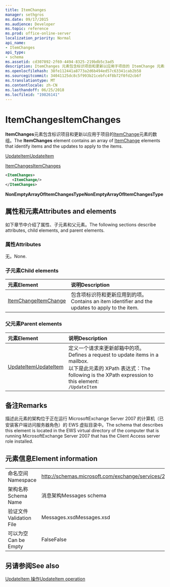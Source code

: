 ```yaml
---
title: ItemChanges
manager: sethgros
ms.date: 09/17/2015
ms.audience: Developer
ms.topic: reference
ms.prod: office-online-server
localization_priority: Normal
api_name:
- ItemChanges
api_type:
- schema
ms.assetid: cd307892-2f69-4494-8325-219bdb5c3ad5
description: ItemChanges 元素包含标识项目和更新以应用于项目的 ItemChange 元素的数组。
ms.openlocfilehash: 38fe112441a8773a2d6b494ed57c63341cab2b58
ms.sourcegitcommit: 34041125dc8c5f993b21cebfc4f8b72f0fd2cb6f
ms.translationtype: MT
ms.contentlocale: zh-CN
ms.lasthandoff: 06/25/2018
ms.locfileid: "19826141"
---
```

# <a name="itemchanges"></a><span data-ttu-id="9cdee-103">ItemChanges</span><span class="sxs-lookup"><span data-stu-id="9cdee-103">ItemChanges</span></span>

<span data-ttu-id="9cdee-104">**ItemChanges**元素包含标识项目和更新以应用于项目的[ItemChange](itemchange.md)元素的数组。</span><span class="sxs-lookup"><span data-stu-id="9cdee-104">The **ItemChanges** element contains an array of [ItemChange](itemchange.md) elements that identify items and the updates to apply to the items.</span></span> 
  
[<span data-ttu-id="9cdee-105">UpdateItem</span><span class="sxs-lookup"><span data-stu-id="9cdee-105">UpdateItem</span></span>](updateitem.md)
  
[<span data-ttu-id="9cdee-106">ItemChanges</span><span class="sxs-lookup"><span data-stu-id="9cdee-106">ItemChanges</span></span>](itemchanges.md)
  
```xml
<ItemChanges>
   <ItemChange/>
</ItemChanges>
```

 <span data-ttu-id="9cdee-107">**NonEmptyArrayOfItemChangesType**</span><span class="sxs-lookup"><span data-stu-id="9cdee-107">**NonEmptyArrayOfItemChangesType**</span></span>
## <a name="attributes-and-elements"></a><span data-ttu-id="9cdee-108">属性和元素</span><span class="sxs-lookup"><span data-stu-id="9cdee-108">Attributes and elements</span></span>

<span data-ttu-id="9cdee-109">如下章节中介绍了属性、子元素和父元素。</span><span class="sxs-lookup"><span data-stu-id="9cdee-109">The following sections describe attributes, child elements, and parent elements.</span></span>
  
### <a name="attributes"></a><span data-ttu-id="9cdee-110">属性</span><span class="sxs-lookup"><span data-stu-id="9cdee-110">Attributes</span></span>

<span data-ttu-id="9cdee-111">无。</span><span class="sxs-lookup"><span data-stu-id="9cdee-111">None.</span></span>
  
### <a name="child-elements"></a><span data-ttu-id="9cdee-112">子元素</span><span class="sxs-lookup"><span data-stu-id="9cdee-112">Child elements</span></span>

|<span data-ttu-id="9cdee-113">**元素**</span><span class="sxs-lookup"><span data-stu-id="9cdee-113">**Element**</span></span>|<span data-ttu-id="9cdee-114">**说明**</span><span class="sxs-lookup"><span data-stu-id="9cdee-114">**Description**</span></span>|
|:-----|:-----|
|[<span data-ttu-id="9cdee-115">ItemChange</span><span class="sxs-lookup"><span data-stu-id="9cdee-115">ItemChange</span></span>](itemchange.md) <br/> |<span data-ttu-id="9cdee-116">包含项标识符和更新应用到的项。</span><span class="sxs-lookup"><span data-stu-id="9cdee-116">Contains an item identifier and the updates to apply to the item.</span></span>  <br/> |
   
### <a name="parent-elements"></a><span data-ttu-id="9cdee-117">父元素</span><span class="sxs-lookup"><span data-stu-id="9cdee-117">Parent elements</span></span>

|<span data-ttu-id="9cdee-118">**元素**</span><span class="sxs-lookup"><span data-stu-id="9cdee-118">**Element**</span></span>|<span data-ttu-id="9cdee-119">**说明**</span><span class="sxs-lookup"><span data-stu-id="9cdee-119">**Description**</span></span>|
|:-----|:-----|
|[<span data-ttu-id="9cdee-120">UpdateItem</span><span class="sxs-lookup"><span data-stu-id="9cdee-120">UpdateItem</span></span>](updateitem.md) <br/> |<span data-ttu-id="9cdee-121">定义一个请求来更新邮箱中的项。</span><span class="sxs-lookup"><span data-stu-id="9cdee-121">Defines a request to update items in a mailbox.</span></span>  <br/> <span data-ttu-id="9cdee-122">以下是此元素的 XPath 表达式：</span><span class="sxs-lookup"><span data-stu-id="9cdee-122">The following is the XPath expression to this element:</span></span>  <br/>  `/UpdateItem` <br/> |
   
## <a name="remarks"></a><span data-ttu-id="9cdee-123">备注</span><span class="sxs-lookup"><span data-stu-id="9cdee-123">Remarks</span></span>

<span data-ttu-id="9cdee-124">描述此元素的架构位于正在运行 MicrosoftExchange Server 2007 的计算机（已安装客户端访问服务器角色）的 EWS 虚拟目录中。</span><span class="sxs-lookup"><span data-stu-id="9cdee-124">The schema that describes this element is located in the EWS virtual directory of the computer that is running MicrosoftExchange Server 2007 that has the Client Access server role installed.</span></span>
  
## <a name="element-information"></a><span data-ttu-id="9cdee-125">元素信息</span><span class="sxs-lookup"><span data-stu-id="9cdee-125">Element information</span></span>

|||
|:-----|:-----|
|<span data-ttu-id="9cdee-126">命名空间</span><span class="sxs-lookup"><span data-stu-id="9cdee-126">Namespace</span></span>  <br/> |http://schemas.microsoft.com/exchange/services/2006/messages  <br/> |
|<span data-ttu-id="9cdee-127">架构名称</span><span class="sxs-lookup"><span data-stu-id="9cdee-127">Schema Name</span></span>  <br/> |<span data-ttu-id="9cdee-128">消息架构</span><span class="sxs-lookup"><span data-stu-id="9cdee-128">Messages schema</span></span>  <br/> |
|<span data-ttu-id="9cdee-129">验证文件</span><span class="sxs-lookup"><span data-stu-id="9cdee-129">Validation File</span></span>  <br/> |<span data-ttu-id="9cdee-130">Messages.xsd</span><span class="sxs-lookup"><span data-stu-id="9cdee-130">Messages.xsd</span></span>  <br/> |
|<span data-ttu-id="9cdee-131">可以为空</span><span class="sxs-lookup"><span data-stu-id="9cdee-131">Can be Empty</span></span>  <br/> |<span data-ttu-id="9cdee-132">False</span><span class="sxs-lookup"><span data-stu-id="9cdee-132">False</span></span>  <br/> |
   
## <a name="see-also"></a><span data-ttu-id="9cdee-133">另请参阅</span><span class="sxs-lookup"><span data-stu-id="9cdee-133">See also</span></span>



[<span data-ttu-id="9cdee-134">UpdateItem 操作</span><span class="sxs-lookup"><span data-stu-id="9cdee-134">UpdateItem operation</span></span>](updateitem-operation.md)

